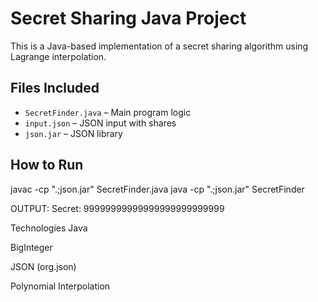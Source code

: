 # Secret Sharing Java Project

This is a Java-based implementation of a secret sharing algorithm using Lagrange interpolation.

## Files Included

- `SecretFinder.java` – Main program logic
- `input.json` – JSON input with shares
- `json.jar` – JSON library 

## How to Run

javac -cp ".;json.jar" SecretFinder.java
java -cp ".;json.jar" SecretFinder


OUTPUT:
Secret: 99999999999999999999999999


Technologies
Java

BigInteger

JSON (org.json)

Polynomial Interpolation

